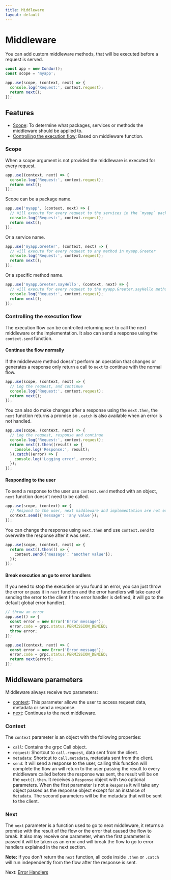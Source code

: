 ```yaml
---
title: Middleware
layout: default
---
```


# Middleware

You can add custom middleware methods, that will be executed before a request is served. 

```js
const app = new Condor();
const scope = 'myapp';

app.use(scope, (context, next) => {
  console.log('Request:', context.request);
  return next();
});
```

## Features

- [Scope](#scope): To determine what packages, services or methods the middleware should be applied
 to.
- [Controlling the execution flow](#controlling-the-execution-flow): Based on middleware function. 

### Scope

When a scope argument is not provided the middleware is executed for every request.

```js
app.use((context, next) => {
  console.log('Request:', context.request);
  return next();
});
```

Scope can be a package name. 

```js
app.use('myapp', (context, next) => {
  // Will execute for every request to the services in the `myapp` package
  console.log('Request:', context.request);
  return next();
});
```

Or a service name. 

```js
app.use('myapp.Greeter', (context, next) => {
  // will execute for every request to any method in myapp.Greeter
  console.log('Request:', context.request);
  return next();
});
```

Or a specific method name.

```js
app.use('myapp.Greeter.sayHello', (context, next) => {
  // will execute for every request to the myapp.Greeter.sayHello method
  console.log('Request:', context.request);
  return next();
});
```

### Controlling the execution flow

The execution flow can be controlled returning `next` to call the next middleware or the
implementation. It also can send a response using the `context.send` function.

#### Continue the flow normally

If the middleware method doesn't perform an operation that changes or generates a response only
 return a call to `next` to continue with the normal flow.

```js
app.use(scope, (context, next) => {
  // Log the request, and continue
  console.log('Request:', context.request);
  return next();
});
```

You can also do make changes after a response using the `next.then`, the `next` function
returns a promise so `.catch` is also available when an error is not handled.

```js
app.use(scope, (context, next) => {
  // Log the request, response and continue
  console.log('Request:', context.request);
  return next().then((result) => {
    console.log('Response:', result);
  }).catch((error) => {
    console.log('Logging error', error);
  });
});
```

#### Responding to the user

To send a response to the user use `context.send` method with an object, `next` function doesn't
 need to be called.

```js
app.use(scope, (context) => {
  // Respond to the user, next middleware and implementation are not executed
  context.send({'message': 'any value'});
});
```

You can change the response using `next.then` and use `context.send` to overwrite the response
after it was sent.

```js
app.use(scope, (context, next) => {
  return next().then(() => {
    context.send({'message': 'another value'});
  });
});
```

#### Break execution an go to error handlers

If you need to stop the execution or you found an error, you can just throw the error or 
pass it in `next` function and the error handlers will take care of sending the error 
to the client (If no error handler is defined, it will go to the default global error handler).

```js
// throw an error
app.use(() => {
  const error = new Error('Error message');
  error.code = grpc.status.PERMISSION_DENIED;
  throw error;
});

app.use((context, next) => {
  const error = new Error('Error message');
  error.code = grpc.status.PERMISSION_DENIED;
  return next(error);
});
```

## Middleware parameters

Middleware always receive two parameters:

- [context](#context): This parameter allows the user to access request data, metadata or send a response.
- [next](#next): Continues to the next middleware.

### Context

The `context` parameter is an object with the following properties:

- `call`: Contains the grpc Call object.
- `request`: Shortcut to `call.request`, data sent from the client.
- `metadata`: Shortcut to `call.metadata`, metadata sent from the client.
- `send`: It will send a response to the user, calling this function will complete the flow an 
will return to the user passing the result to every middleware called before the response was 
sent, the result will be on the `next().then`. It receives a `Response` object with two optional
parameters. When the first parameter is not a `Response` it will take any object passed as the 
response object except for an instance of `Metadata`. The second parameters will be the metadata 
that will be sent to the client.

### Next

The `next` parameter is a function used to go to next middleware, it returns a promise with the
result of the flow or the error that caused the flow to break. It also may receive one parameter,
when the first parameter is passed it will be taken as an error and will break the flow to go 
to error handlers explained in the next section.

**Note:** If you don't return the `next` function, all code inside `.then` or `.catch` will run 
independently from the flow after the response is sent.


Next: [Error Handlers](error-handlers)

